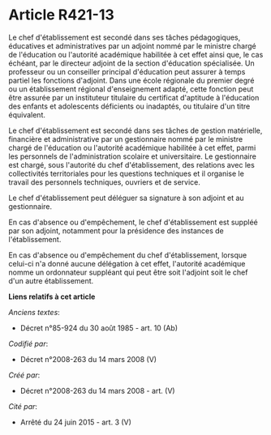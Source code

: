 # Article R421-13

Le chef d'établissement est secondé dans ses tâches pédagogiques, éducatives et administratives par un adjoint nommé par le
ministre chargé de l'éducation ou l'autorité académique habilitée à cet effet ainsi que, le cas échéant, par le directeur
adjoint de la section d'éducation spécialisée. Un professeur ou un conseiller principal d'éducation peut assurer à temps
partiel les fonctions d'adjoint. Dans une école régionale du premier degré ou un établissement régional d'enseignement
adapté, cette fonction peut être assurée par un instituteur titulaire du certificat d'aptitude à l'éducation des enfants et
adolescents déficients ou inadaptés, ou titulaire d'un titre équivalent.

Le chef d'établissement est secondé dans ses tâches de gestion matérielle, financière et administrative par un gestionnaire
nommé par le ministre chargé de l'éducation ou l'autorité académique habilitée à cet effet, parmi les personnels de
l'administration scolaire et universitaire. Le gestionnaire est chargé, sous l'autorité du chef d'établissement, des
relations avec les collectivités territoriales pour les questions techniques et il organise le travail des personnels
techniques, ouvriers et de service.

Le chef d'établissement peut déléguer sa signature à son adjoint et au gestionnaire.

En cas d'absence ou d'empêchement, le chef d'établissement est suppléé par son adjoint, notamment pour la présidence des
instances de l'établissement.

En cas d'absence ou d'empêchement du chef d'établissement, lorsque celui-ci n'a donné aucune délégation à cet effet,
l'autorité académique nomme un ordonnateur suppléant qui peut être soit l'adjoint soit le chef d'un autre établissement.

**Liens relatifs à cet article**

_Anciens textes_:

  - Décret n°85-924 du 30 août 1985 - art. 10 (Ab)

_Codifié par_:

  - Décret n°2008-263 du 14 mars 2008 (V)

_Créé par_:

  - Décret n°2008-263 du 14 mars 2008 - art. (V)

_Cité par_:

  - Arrêté du 24 juin 2015 - art. 3 (V)
